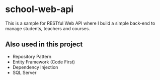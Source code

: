 # school-web-api
This is a sample for RESTful Web API where I build a simple back-end to manage students, teachers and courses.

## Also used in this project

* Repository Pattern
* Entity Framework (Code First)
* Dependency Injection
* SQL Server
